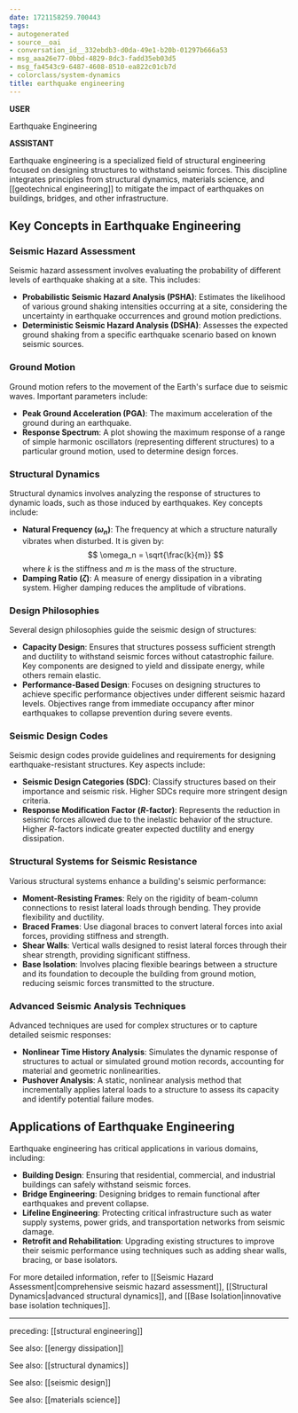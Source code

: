 ```yaml
---
date: 1721158259.700443
tags:
- autogenerated
- source__oai
- conversation_id__332ebdb3-d0da-49e1-b20b-01297b666a53
- msg_aaa26e77-0bbd-4829-8dc3-fadd35eb03d5
- msg_fa4543c9-6487-4608-8510-ea822c01cb7d
- colorclass/system-dynamics
title: earthquake engineering
---
```


**USER**

Earthquake Engineering


**ASSISTANT**

Earthquake engineering is a specialized field of structural engineering focused on designing structures to withstand seismic forces. This discipline integrates principles from structural dynamics, materials science, and [[geotechnical engineering]] to mitigate the impact of earthquakes on buildings, bridges, and other infrastructure.

## Key Concepts in Earthquake Engineering

### Seismic Hazard Assessment
Seismic hazard assessment involves evaluating the probability of different levels of earthquake shaking at a site. This includes:
- **Probabilistic Seismic Hazard Analysis (PSHA)**: Estimates the likelihood of various ground shaking intensities occurring at a site, considering the uncertainty in earthquake occurrences and ground motion predictions.
- **Deterministic Seismic Hazard Analysis (DSHA)**: Assesses the expected ground shaking from a specific earthquake scenario based on known seismic sources.

### Ground Motion
Ground motion refers to the movement of the Earth's surface due to seismic waves. Important parameters include:
- **Peak Ground Acceleration (PGA)**: The maximum acceleration of the ground during an earthquake.
- **Response Spectrum**: A plot showing the maximum response of a range of simple harmonic oscillators (representing different structures) to a particular ground motion, used to determine design forces.

### Structural Dynamics
Structural dynamics involves analyzing the response of structures to dynamic loads, such as those induced by earthquakes. Key concepts include:
- **Natural Frequency ($\omega_n$)**: The frequency at which a structure naturally vibrates when disturbed. It is given by:
  $$
  \omega_n = \sqrt{\frac{k}{m}}
  $$
  where $k$ is the stiffness and $m$ is the mass of the structure.
- **Damping Ratio ($\zeta$)**: A measure of energy dissipation in a vibrating system. Higher damping reduces the amplitude of vibrations.

### Design Philosophies
Several design philosophies guide the seismic design of structures:
- **Capacity Design**: Ensures that structures possess sufficient strength and ductility to withstand seismic forces without catastrophic failure. Key components are designed to yield and dissipate energy, while others remain elastic.
- **Performance-Based Design**: Focuses on designing structures to achieve specific performance objectives under different seismic hazard levels. Objectives range from immediate occupancy after minor earthquakes to collapse prevention during severe events.

### Seismic Design Codes
Seismic design codes provide guidelines and requirements for designing earthquake-resistant structures. Key aspects include:
- **Seismic Design Categories (SDC)**: Classify structures based on their importance and seismic risk. Higher SDCs require more stringent design criteria.
- **Response Modification Factor ($R$-factor)**: Represents the reduction in seismic forces allowed due to the inelastic behavior of the structure. Higher $R$-factors indicate greater expected ductility and energy dissipation.

### Structural Systems for Seismic Resistance
Various structural systems enhance a building's seismic performance:
- **Moment-Resisting Frames**: Rely on the rigidity of beam-column connections to resist lateral loads through bending. They provide flexibility and ductility.
- **Braced Frames**: Use diagonal braces to convert lateral forces into axial forces, providing stiffness and strength.
- **Shear Walls**: Vertical walls designed to resist lateral forces through their shear strength, providing significant stiffness.
- **Base Isolation**: Involves placing flexible bearings between a structure and its foundation to decouple the building from ground motion, reducing seismic forces transmitted to the structure.

### Advanced Seismic Analysis Techniques
Advanced techniques are used for complex structures or to capture detailed seismic responses:
- **Nonlinear Time History Analysis**: Simulates the dynamic response of structures to actual or simulated ground motion records, accounting for material and geometric nonlinearities.
- **Pushover Analysis**: A static, nonlinear analysis method that incrementally applies lateral loads to a structure to assess its capacity and identify potential failure modes.

## Applications of Earthquake Engineering
Earthquake engineering has critical applications in various domains, including:
- **Building Design**: Ensuring that residential, commercial, and industrial buildings can safely withstand seismic forces.
- **Bridge Engineering**: Designing bridges to remain functional after earthquakes and prevent collapse.
- **Lifeline Engineering**: Protecting critical infrastructure such as water supply systems, power grids, and transportation networks from seismic damage.
- **Retrofit and Rehabilitation**: Upgrading existing structures to improve their seismic performance using techniques such as adding shear walls, bracing, or base isolators.

For more detailed information, refer to [[Seismic Hazard Assessment|comprehensive seismic hazard assessment]], [[Structural Dynamics|advanced structural dynamics]], and [[Base Isolation|innovative base isolation techniques]].


---

preceding: [[structural engineering]]

See also: [[energy dissipation]]


See also: [[structural dynamics]]


See also: [[seismic design]]


See also: [[materials science]]